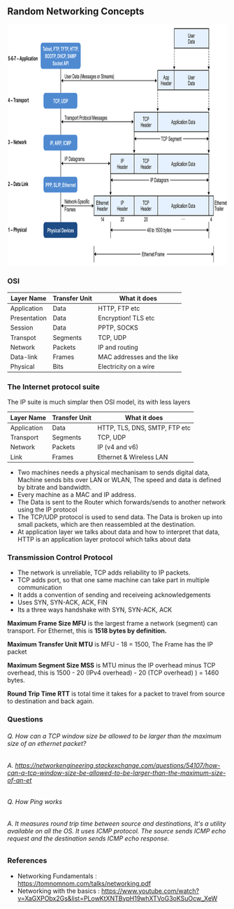 ## Random Networking Concepts 

 
 <img src="https://github.com/santojos/Distributed-Systems/blob/main/Concepts/Networking/OSI-model.png" width="800" height="550">

### OSI

| Layer Name    |Transfer Unit | What it does |
| ------------- | ------------- |-----------------|
| Application   | Data  | HTTP, FTP etc |
| Presentation  | Data  | Encryption! TLS etc |
| Session       | Data  |   PPTP, SOCKS |
| Transpot      | Segments | TCP, UDP |
| Network       | Packets | IP and routing | 
| Data-link | Frames |  MAC addresses and the like |
| Physical | Bits |   Electricity on a wire |
 

### The Internet protocol suite

The IP suite is much simplar then OSI model, its with less layers  

| Layer Name    |Transfer Unit | What it does |
| ------------- | ------------- |-----------------|
| Application   | Data  | HTTP, TLS, DNS, SMTP, FTP etc |
| Transport     | Segments | TCP, UDP |
| Network       | Packets | IP (v4 and v6) | 
| Link          | Frames |  Ethernet & Wireless LAN |

* Two machines needs a physical mechanisam to sends digital data, Machine sends bits over LAN or WLAN, The speed and data is defined by bitrate and bandwidth.
* Every machine as a MAC and IP address.
* The Data is sent to the Router which forwards/sends to another network using the IP protocol
* The TCP/UDP protocol is used to send data. The Data is broken up into small packets, which are then reassembled at the destination.
* At application layer we talks about data and how to interpret that data, HTTP is an application layer protocol which talks about data
 

### Transmission Control Protocol
* The network is unreliable, TCP adds reliability to IP packets. 
* TCP adds port, so that one same machine can take part in multiple communication
* It adds a convention of sending and receiveing acknowledgements
* Uses SYN, SYN-ACK, ACK, FIN 
* Its a three ways handshake with SYN, SYN-ACK, ACK 


**Maximum Frame Size MFU** is the largest frame a network (segment) can transport. For Ethernet, this is **1518 bytes by definition.**

**Maximum Transfer Unit MTU** is MFU - 18 = 1500, The Frame has the IP packet

**Maximum Segment Size MSS** is MTU minus the IP overhead minus TCP overhead, this is 1500 - 20 (IPv4 overhead) - 20 (TCP overhead) ) = 1460 bytes.

**Round Trip Time RTT** is total time it takes for a packet to travel from source to destination and back again.


### Questions

###### Q. How can a TCP window size be allowed to be larger than the maximum size of an ethernet packet? 
###### A. https://networkengineering.stackexchange.com/questions/54107/how-can-a-tcp-window-size-be-allowed-to-be-larger-than-the-maximum-size-of-an-et

###### Q. How Ping works
###### A. It measures round trip time between source and destinations, It's a utility available on all the OS. It uses ICMP protocol. The source sends ICMP echo request and the destination sends ICMP echo response.


### References
* Networking Fundamentals : https://tomnomnom.com/talks/networking.pdf
* Networking with the basics :  https://www.youtube.com/watch?v=XaGXPObx2Gs&list=PLowKtXNTBypH19whXTVoG3oKSuOcw_XeW
